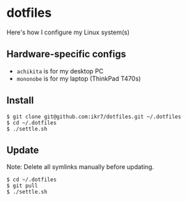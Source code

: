 # dotfiles

Here's how I configure my Linux system(s)

## Hardware-specific configs

- `achikita` is for my desktop PC
- `mononobe` is for my laptop (ThinkPad T470s)

## Install

```
$ git clone git@github.com:ikr7/dotfiles.git ~/.dotfiles
$ cd ~/.dotfiles
$ ./settle.sh
```

## Update

Note: Delete all symlinks manually before updating.

```
$ cd ~/.dotfiles
$ git pull
$ ./settle.sh
```
